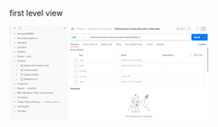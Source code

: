 <p>first level view</p>
<img src="https://github.com/NikUrs/NikolayUrsalov/blob/main/img/Screenshot_5.png" style="width: 70%;">
